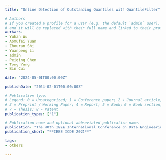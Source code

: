 ```yaml
---
title: "Online Detection of Outstanding Quantiles with QuantileFilter"

# Authors
# If you created a profile for a user (e.g. the default `admin` user), write the username (folder name) here 
# and it will be replaced with their full name and linked to their profile.
authors:
- Yuhan Wu
- Aomufei Yuan
- Zhouran Shi
- Yuanpeng Li
- admin
- Peiqing Chen
- Tong Yang
- Bin Cui

date: "2024-05-01T00:00:00Z"

publishDate: "2024-02-01T00:00:00Z"

# Publication type.
# Legend: 0 = Uncategorized; 1 = Conference paper; 2 = Journal article;
# 3 = Preprint / Working Paper; 4 = Report; 5 = Book; 6 = Book section;
# 7 = Thesis; 8 = Patent
publication_types: ["1"]

# Publication name and optional abbreviated publication name.
publication: "The 40th IEEE International Conference on Data Engineering"
publication_short: "**IEEE ICDE 2024**"

tags:
- others

---
```

